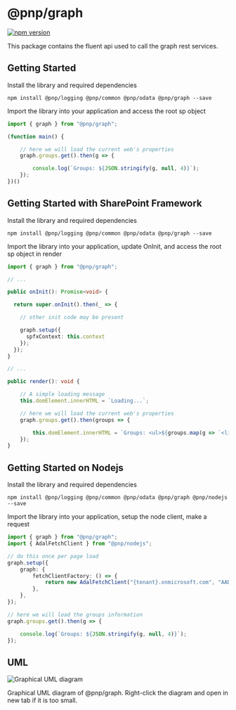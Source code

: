 # @pnp/graph

[![npm version](https://badge.fury.io/js/%40pnp%2Fgraph.svg)](https://badge.fury.io/js/%40pnp%2Fgraph)

This package contains the fluent api used to call the graph rest services.

## Getting Started

Install the library and required dependencies

`npm install @pnp/logging @pnp/common @pnp/odata @pnp/graph --save`

Import the library into your application and access the root sp object

```TypeScript
import { graph } from "@pnp/graph";

(function main() {

    // here we will load the current web's properties
    graph.groups.get().then(g => {

        console.log(`Groups: ${JSON.stringify(g, null, 4)}`);
    });
})()
```

## Getting Started with SharePoint Framework

Install the library and required dependencies

`npm install @pnp/logging @pnp/common @pnp/odata @pnp/graph --save`

Import the library into your application, update OnInit, and access the root sp object in render

```TypeScript
import { graph } from "@pnp/graph";

// ...

public onInit(): Promise<void> {

  return super.onInit().then(_ => {

    // other init code may be present

    graph.setup({
      spfxContext: this.context
    });
  });
}

// ...

public render(): void {

    // A simple loading message
    this.domElement.innerHTML = `Loading...`;

    // here we will load the current web's properties
    graph.groups.get().then(groups => {

        this.domElement.innerHTML = `Groups: <ul>${groups.map(g => `<li>${g.displayName}</li>`).join("")}</ul>`;
    });
}
```

## Getting Started on Nodejs

Install the library and required dependencies

`npm install @pnp/logging @pnp/common @pnp/odata @pnp/graph @pnp/nodejs --save`

Import the library into your application, setup the node client, make a request

```TypeScript
import { graph } from "@pnp/graph";
import { AdalFetchClient } from "@pnp/nodejs";

// do this once per page load
graph.setup({
    graph: {
        fetchClientFactory: () => {
            return new AdalFetchClient("{tenant}.onmicrosoft.com", "AAD Application Id", "AAD Application Secret");
        },
    },
});

// here we will load the groups information
graph.groups.get().then(g => {

    console.log(`Groups: ${JSON.stringify(g, null, 4)}`);
});
```

## UML
![Graphical UML diagram](../../documentation/img/pnpjs-graph-uml.svg)

Graphical UML diagram of @pnp/graph. Right-click the diagram and open in new tab if it is too small.
